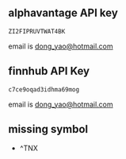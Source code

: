 ## alphavantage API key
```
ZI2FIPRUVTWAT4BK
```
email is dong_yao@hotmail.com 

## finnhub API Key
```
c7ce9oqad3idhma69mog
```
email is dong_yao@hotmail.com 

## missing symbol
- ^TNX
